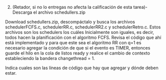2. (Retador, si no lo entregas no afecta la calificación de esta tarea)- Descarga el archivo schedullers.zip

Download schedullers.zip, descompáctalo y busca los archivos schedulerFCFS.c, schedulerRR.c, schedulerRR2.c y schedulerRetro.c. Estos archivos son los schedulers los cuáles Inicialmente  son iguales, es decir, todos hacen la planificación con el algoritmo FCFS. Revisa el código que ahí está implementado y para que este sea el algoritmo RR con q=1 es necesario agregar la condición de que si el evento es TIMER, entonces guarde el hilo en la cola de listos ready y realice el cambio de contexto estableciendo la bandera changethread = 1. 

Indica cuales son las líneas de código que hay que agregar y dónde deben estar.